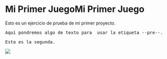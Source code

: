 
# Mi Primer JuegoMi Primer Juego
Esto es un ejercicio de prueba de mi primer proyecto.


<pre>Aquí pondremos algo de texto para  usar la etiqueta --pre--.</pre>
<pre>Esta es la segunda.</pre>

![](https://www.facebook.com/photo/?fbid=873833271101789&set=a.590379662780486)
